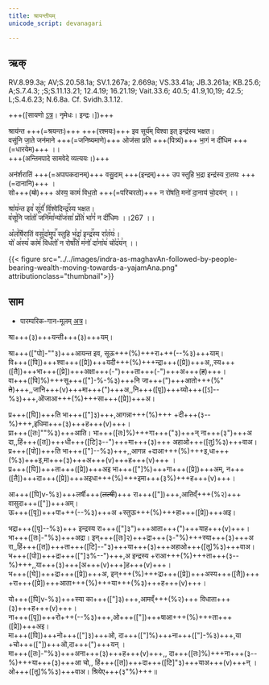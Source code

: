```yaml
---
title: श्रायन्तीयम्  
unicode_script: devanagari  

--- 
```


## ऋक्

RV.8.99.3a; AV;S.20.58.1a; SV.1.267a; 2.669a; VS.33.41a; JB.3.261a; KB.25.6; A;S.7.4.3; ;S;S.11.13.21; 12.4.19; 16.21.19; Vait.33.6; 40.5; 41.9,10,19; 42.5; L;S.4.6.23; N.6.8a. Cf. Svidh.3.1.12.

+++([सायणो [ऽत्र](https://archive.org/stream/RgVedaWithSayanasCommentaryPart3/rv_sayanabhasya_part3#page/n1039/mode/1up&sa=D&ust=1542425956252000)। नृमेधः। इन्द्रः।])+++

श्राय॑न्त +++(=श्रयन्तः)+++ +++(रश्मयः)+++ इव सूर्य॑म् विश्वा इत् इन्द्र॑स्य भक्षत।  
वसू॑नि जा॒ते जन॑माने +++(=जनिष्यमाणे)+++ ओज॑सा प्रति +++(पित्र्यं)+++ भा॒गं न दी॑धिम +++(=धारयेम)+++ ।।  
+++(अन्तिमपादे सामवेदे व्यत्ययः।)+++

अन॑र्शरातिं +++(=अपापकदानम्)+++ वसु॒दाम् +++(इन्द्रम्)+++ उप स्तुहि भ॒द्रा इन्द्र॑स्य रा॒तयः +++(=दानानि)+++ ।  
सो+++(~~यो~~)+++ अ॑स्य॒ कामं॑ विध॒तो +++(=परिचरतो)+++ न रो॑षति॒ मनो॑ दा॒नाय॑ चो॒दय॑न् ।।

श्रा꣡य꣢न्त इव꣣ सू꣢र्यं꣣ वि꣡श्वेदिन्द्र꣢꣯स्य भक्षत।  
व꣡सू꣢नि जा꣣तो꣡ जनि꣢꣯मा꣣न्यो꣡ज꣢सा꣣ प्र꣡ति꣢ भा꣣गं꣡ न दी꣢꣯धिमः ।।267 ।।

अ꣡ल꣢र्षिरातिं वसु꣣दा꣡मुप꣢꣯ स्तुहि भ꣣द्रा꣡ इन्द्र꣢꣯स्य रा꣣त꣡यः꣢।  
यो꣡ अ꣢स्य꣣ का꣡मं꣢ विध꣣तो꣡ न रोष꣢꣯ति꣣ म꣡नो꣢ दा꣣ना꣡य꣢ चो꣣द꣡य꣢न् ।।

{{< figure src="../../images/indra-as-maghavAn-followed-by-people-bearing-wealth-moving-towards-a-yajamAna.png" attributionclass="thumbnail">}}


## साम

- पारम्परिक-गान-मूलम् [अत्र](https://sanskritdocuments.org/sites/pssramanujaswamy/AASHEERVACHANA%20SAAMAANI.pdf&sa=D&ust=1542425956253000)।
<div class="audioEmbed"  caption="रामानुजार्यः 1974 (प्र([पो])ति भा(["]--%३) इति पङ्क्तिर् लुप्ता।)" src="https://archive
.org/download/jaiminIya-sAma-gAna-paravastu-tradition-rAmAnuja/shrAyantIyam.mp3"></div>
<div class="audioEmbed"  caption="गोपालार्यः 2015  " src="https://archive
.org/download/jaiminIya-sAma-gAna-paravastu-tradition-gopAla-2015/shrAyantIyam.mp3"></div>
<div class="audioEmbed"  caption="गोपाल-विश्वासयोर् अनुवचनम् 2018 1x" src="https://archive
.org/download/jaiminIya-sAma-gAna-paravastu-tradition-anuvachanam-gopAla-vishvAsa-2018/shrAyantIyam.mp3"></div>
<div class="audioEmbed"  caption="गोपाल-विश्वासयोर् अनुवचनम् 2018 1.5x" src="https://archive
.org/download/jaiminIya-sAma-gAna-paravastu-tradition-anuvachanam-gopAla-vishvAsa-2018-150p-speed/shrAyantIyam.mp3"></div>
<div class="audioEmbed"  caption="गोपालपवनयोर् अनुवचनम् 2015 1x" src="https://archive
.org/download/jaiminIya-sAma-gAna-paravastu-tradition-anuvachanam-gopAla-pavana-2015/shrAyantIyam.mp3"></div>
<div class="audioEmbed"  caption="गोपालपवनयोर् अनुवचनम् 2015 1.5x" src="https://archive
.org/download/jaiminIya-sAma-gAna-paravastu-tradition-anuvachanam-gopAla-pavana-2015-150p-speed/shrAyantIyam.mp3"></div>

श्रा+++(३)+++यन्ती+++(३)+++यम्।  

श्रा+++(["पो]-""३)+++आयन्त इव, सूऊ+++(%)+++रा+++(--%३)+++याम्।  
वि+++([पि])+++श्वा+++([प्रे])+++यदी+++(%)+++न्द्रा+++([प्रे])+++अ,,स्य+++([तै])+++भा+++([प्रे])+++अक्षा+++(-")+++ता+++(-")+++अ+++(~~ह~~)+++।  
वा+++([पि]%)+++सू+++(["]-%-%३)+++नि जा+++(")+++आतो+++(%" ~~ते~~)+++,,जानि+++(v)+++मा+++(")+++अ,,नि+++([पृ])+++य्यो+++([ऽ]--%३)+++,ऒजाआ+++(%)+++सा+++([प्रे])+++अ।

प्र+++([पि])+++ति भा+++(["]३)+++,आगन्ना+++(%)+++ +दी+++(३--%)+++,इधिमा+++(३)+++ह+++(v)+++।  
प्रा+++([तः]""%३)+++आति। भा+++([तः]%)+++गा+++("३)+++न् ना+++(३")+++अ दा,,हिं+++([त])+++धी+++([टि]३--")+++मा+++(३)+++ अहाओ+++([तु]%३)+++वाअ।  
प्र+++([पो])+++ति भा+++(["]--%३)+++,,आगन्न +दाआ+++(%)+++इ,धा+++(%३)+++इ,मा+++(३)+++अ+++(v)+++ह+++(v)+++ ।  
प्र+++([पि])+++ता+++([प्रे])+++अइ भा+++(["]%)+++गा+++([प्रे])+++अम्, न+++([तै])+++दा+++([प्रे])+++अइधा+++(%)+++इमा+++(३%)+++ह+++(v)+++।

आ+++([पि]v-%३)+++लर्षी+++(~~लल्षी~~)+++ रा+++(["])+++,आतिव्ँ+++(%२)+++ वासुदा+++(["])+++अम्।  
ऊ+++([पृ])+++पा+++(--%३)+++अ +स्तुऊ+++(%)+++हा+++([प्रे])+++अइ।

भद्रा+++([पृ]--%३)+++ इन्द्रस्य रा+++(["]३")+++आता+++(")+++याह+++(v)+++।  
भा+++([तः]-"%३)+++अद्रा।  इन्+++([तः]२)+++द्रा+++(३-"%)+++स्या+++(३)+++अ रा,,हिं+++([त])+++ता+++([टि]--"३)+++या+++(३)+++अहाओ+++([तू]%३)+++वाअ।  
भ+++([पो])+++द्रा+++(["]३%--")+++,अ इन्द्रस्य +राआ+++(%)+++ता+++(३--%)+++,,या+++(३)+++[अ+++(v)+++]ह+++(v)+++।  
भ+++([घे])+++द्रा+++([प्रे])+++अ, इन्+++(%)+++द्रा+++([प्रे])+++अस्य+++([तै])+++ +रा+++([प्रे])+++आता+++(%)+++या+++(%३)+++ह+++(v)+++।  

यो+++([पि]v-%३)+++स्या का+++(["]३)+++,आमव्ँ+++(%२)+++ विधाता+++(३)+++ह+++(v)+++।  
ना+++([पृ])+++रो+++(--%३)+++,ओ+++(["])+++षाआ+++(%)+++ता+++([प्रे])+++अइ।  
मा+++([पि])+++नो+++(["]३)+++ओ, दा+++(["]%)+++ना+++(["]-%३)+++,या +चो+++(["])+++ऒ,दा+++(")+++यन् ।  
मा+++([तः]-"%३)+++अना+++(३)+++ह+++(v)+++,, दा+++([तः]%)+++ना+++(३--%)+++या+++(३)+++आ चो,, हिं+++([त])+++दा+++([टि]"३)+++याअ+++(v)+++न् ।  
 ओ+++([तू]%%३)+++वाअ। श्रियेए+++(३"%)+++॥